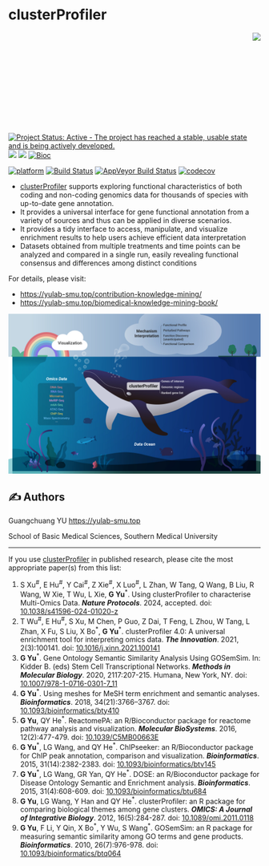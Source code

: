 # clusterProfiler

<img src="https://raw.githubusercontent.com/Bioconductor/BiocStickers/master/clusterProfiler/clusterProfiler.png" height="200" align="right" />

[![Project Status: Active - The project has reached a stable, usable
state and is being actively
developed.](http://www.repostatus.org/badges/latest/active.svg)](http://www.repostatus.org/#active)
[![](https://img.shields.io/badge/release%20version-4.12.6-green.svg)](https://www.bioconductor.org/packages/clusterProfiler)
[![](https://img.shields.io/badge/devel%20version-4.13.4-green.svg)](https://github.com/guangchuangyu/clusterProfiler)
[![Bioc](http://www.bioconductor.org/shields/years-in-bioc/clusterProfiler.svg)](https://www.bioconductor.org/packages/devel/bioc/html/clusterProfiler.html#since)

[![platform](http://www.bioconductor.org/shields/availability/devel/clusterProfiler.svg)](https://www.bioconductor.org/packages/devel/bioc/html/clusterProfiler.html#archives)
[![Build
Status](http://www.bioconductor.org/shields/build/devel/bioc/clusterProfiler.svg)](https://bioconductor.org/checkResults/devel/bioc-LATEST/clusterProfiler/)
[![AppVeyor Build
Status](https://img.shields.io/appveyor/ci/Guangchuangyu/clusterProfiler/master.svg?label=Windows)](https://ci.appveyor.com/project/GuangchuangYu/clusterProfiler)
[![codecov](https://codecov.io/gh/GuangchuangYu/clusterProfiler/branch/master/graph/badge.svg)](https://codecov.io/gh/GuangchuangYu/clusterProfiler/)

<!--
[![Last-changedate](https://img.shields.io/badge/last%20change-2024--10--07-green.svg)](https://github.com/GuangchuangYu/clusterProfiler/commits/master)
-->

- [clusterProfiler](http://bioconductor.org/packages/clusterProfiler)
  supports exploring functional characteristics of both coding and
  non-coding genomics data for thousands of species with up-to-date gene
  annotation.
- It provides a universal interface for gene functional annotation from
  a variety of sources and thus can be applied in diverse scenarios.
- It provides a tidy interface to access, manipulate, and visualize
  enrichment results to help users achieve efficient data interpretation
- Datasets obtained from multiple treatments and time points can be
  analyzed and compared in a single run, easily revealing functional
  consensus and differences among distinct conditions

For details, please visit:

- <https://yulab-smu.top/contribution-knowledge-mining/>
- <https://yulab-smu.top/biomedical-knowledge-mining-book/>

<img src="graphic-abstract-The-Innovation-2021.jpg" width="890"/>

## :writing_hand: Authors

Guangchuang YU <https://yulab-smu.top>

School of Basic Medical Sciences, Southern Medical University

------------------------------------------------------------------------

If you use
[clusterProfiler](http://bioconductor.org/packages/clusterProfiler) in
published research, please cite the most appropriate paper(s) from this
list:

1.  S Xu<sup>\#</sup>, E Hu<sup>\#</sup>, Y Cai<sup>\#</sup>, Z
    Xie<sup>\#</sup>, X Luo<sup>\#</sup>, L Zhan, W Tang, Q Wang, B Liu,
    R Wang, W Xie, T Wu, L Xie, **G Yu**<sup>\*</sup>. Using
    clusterProfiler to characterise Multi-Omics Data. ***Nature
    Protocols***. 2024, accepted. doi:
    [10.1038/s41596-024-01020-z](https://doi.org/10.1038/s41596-024-01020-z)
2.  T Wu<sup>\#</sup>, E Hu<sup>\#</sup>, S Xu, M Chen, P Guo, Z Dai, T
    Feng, L Zhou, W Tang, L Zhan, X Fu, S Liu, X Bo<sup>\*</sup>, **G
    Yu**<sup>\*</sup>. clusterProfiler 4.0: A universal enrichment tool
    for interpreting omics data. ***The Innovation***. 2021,
    2(3):100141. doi:
    [10.1016/j.xinn.2021.100141](https://doi.org/10.1016/j.xinn.2021.100141)
3.  **G Yu**<sup>\*</sup>. Gene Ontology Semantic Similarity Analysis
    Using GOSemSim. In: Kidder B. (eds) Stem Cell Transcriptional
    Networks. ***Methods in Molecular Biology***. 2020, 2117:207-215.
    Humana, New York, NY. doi:
    [10.1007/978-1-0716-0301-7_11](https://doi.org/10.1007/978-1-0716-0301-7_11)
4.  **G Yu**<sup>\*</sup>. Using meshes for MeSH term enrichment and
    semantic analyses. ***Bioinformatics***. 2018, 34(21):3766–3767.
    doi:
    [10.1093/bioinformatics/bty410](https://doi.org/10.1093/bioinformatics/bty410)
5.  **G Yu**, QY He<sup>\*</sup>. ReactomePA: an R/Bioconductor package
    for reactome pathway analysis and visualization. ***Molecular
    BioSystems***. 2016, 12(2):477-479. doi:
    [10.1039/C5MB00663E](https://doi.org/10.1039/C5MB00663E)
6.  **G Yu**<sup>\*</sup>, LG Wang, and QY He<sup>\*</sup>. ChIPseeker:
    an R/Bioconductor package for ChIP peak annotation, comparison and
    visualization. ***Bioinformatics***. 2015, 31(14):2382-2383. doi:
    [10.1093/bioinformatics/btv145](https://doi.org/10.1093/bioinformatics/btv145)
7.  **G Yu**<sup>\*</sup>, LG Wang, GR Yan, QY He<sup>\*</sup>. DOSE: an
    R/Bioconductor package for Disease Ontology Semantic and Enrichment
    analysis. ***Bioinformatics***. 2015, 31(4):608-609. doi:
    [10.1093/bioinformatics/btu684](https://doi.org/10.1093/bioinformatics/btu684)
8.  **G Yu**, LG Wang, Y Han and QY He<sup>\*</sup>. clusterProfiler: an
    R package for comparing biological themes among gene clusters.
    ***OMICS: A Journal of Integrative Biology***. 2012, 16(5):284-287.
    doi: [10.1089/omi.2011.0118](https://doi.org/10.1089/omi.2011.0118)
9.  **G Yu**, F Li, Y Qin, X Bo<sup>\*</sup>, Y Wu, S Wang<sup>\*</sup>.
    GOSemSim: an R package for measuring semantic similarity among GO
    terms and gene products. ***Bioinformatics***. 2010, 26(7):976-978.
    doi:
    [10.1093/bioinformatics/btq064](https://doi.org/10.1093/bioinformatics/btq064)

<!--
&#10;
&#10; r badge_custom("1st most cited paper", "in OMICS", "green",
  "http://online.liebertpub.com/action/showMostCitedArticles?journalCode=omi")`
 r badge_custom("ESI", "Highly Cited Paper", "green")`
 r badge_doi("10.1089/omi.2011.0118", "green")`
&#10;
------------------------------------------------------------------------
&#10;### Citation
&#10;
&#10;
<img src="https://guangchuangyu.github.io/software/citation_trend/clusterProfiler.png" width="890"/>
&#10;
### Download stats
&#10;r badge_download_bioc("clusterProfiler")
r badge_bioc_download("clusterProfiler", "total", "blue")
r badge_bioc_download("clusterProfiler", "month", "blue")
&#10;
<img src="https://guangchuangyu.github.io/software/dlstats/clusterProfiler.png" width="890"/>
&#10;-->
